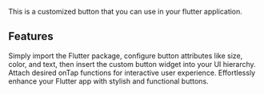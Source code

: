  This is a customized button that you can use in your flutter application.

## Features

 Simply import the Flutter package, configure button attributes like size, color, and text, then insert the custom button widget into your UI hierarchy. Attach desired onTap functions for interactive user experience. Effortlessly enhance your Flutter app with stylish and functional buttons.
